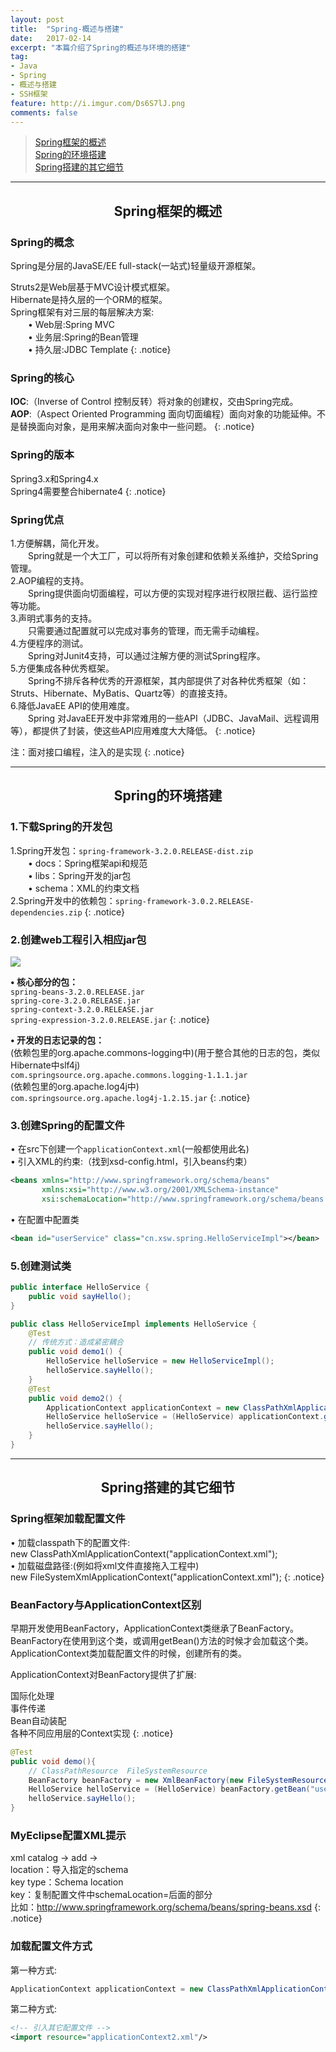 ```yaml
---
layout: post
title:  "Spring-概述与搭建"
date:   2017-02-14
excerpt: "本篇介绍了Spring的概述与环境的搭建"
tag:
- Java 
- Spring
- 概述与搭建
- SSH框架
feature: http://i.imgur.com/Ds6S7lJ.png
comments: false
---  
```


><a href="#1">Spring框架的概述</a>    
><a href="#2">Spring的环境搭建</a>   
><a href="#3">Spring搭建的其它细节</a>  


***

<a name="1"></a>

## <center>Spring框架的概述</center>  


### Spring的概念


Spring是分层的JavaSE/EE full-stack(一站式)轻量级开源框架。  

	
Struts2是Web层基于MVC设计模式框架。  
Hibernate是持久层的一个ORM的框架。  
Spring框架有对三层的每层解决方案:  
　　• Web层:Spring MVC  
　　• 业务层:Spring的Bean管理  
　　• 持久层:JDBC Template
{: .notice}


### Spring的核心

**IOC**:（Inverse of Control 控制反转）将对象的创建权，交由Spring完成。  
**AOP**:（Aspect Oriented Programming 面向切面编程）面向对象的功能延伸。不是替换面向对象，是用来解决面向对象中一些问题。
{: .notice}


### Spring的版本

Spring3.x和Spring4.x      
Spring4需要整合hibernate4
{: .notice}

### Spring优点


1.方便解耦，简化开发。  
　　Spring就是一个大工厂，可以将所有对象创建和依赖关系维护，交给Spring管理。  
2.AOP编程的支持。  
　　Spring提供面向切面编程，可以方便的实现对程序进行权限拦截、运行监控等功能。  
3.声明式事务的支持。  
　　只需要通过配置就可以完成对事务的管理，而无需手动编程。  
4.方便程序的测试。  
　　Spring对Junit4支持，可以通过注解方便的测试Spring程序。  
5.方便集成各种优秀框架。  
　　Spring不排斥各种优秀的开源框架，其内部提供了对各种优秀框架（如：Struts、Hibernate、MyBatis、Quartz等）的直接支持。  
6.降低JavaEE API的使用难度。  
　　Spring 对JavaEE开发中非常难用的一些API（JDBC、JavaMail、远程调用等），都提供了封装，使这些API应用难度大大降低。
{: .notice}

注：面对接口编程，注入的是实现
{: .notice}

***

<a name="2"></a>

## <center>Spring的环境搭建</center>

### 1.下载Spring的开发包

1.Spring开发包：`spring-framework-3.2.0.RELEASE-dist.zip`	  
　　• docs：Spring框架api和规范  
　　• libs：Spring开发的jar包  
　　• schema：XML的约束文档  
2.Spring开发中的依赖包：`spring-framework-3.0.2.RELEASE-dependencies.zip`
{: .notice}


### 2.创建web工程引入相应jar包

![](http://wx2.sinaimg.cn/large/83e1667dgy1fcq2kd5h40j20zk07igo5.jpg)


**• 核心部分的包：**  
`spring-beans-3.2.0.RELEASE.jar`  
`spring-core-3.2.0.RELEASE.jar`  
`spring-context-3.2.0.RELEASE.jar`  
`spring-expression-3.2.0.RELEASE.jar`
{: .notice}

**• 开发的日志记录的包：**  
(依赖包里的org.apache.commons-logging中)(用于整合其他的日志的包，类似Hibernate中slf4j)  
`com.springsource.org.apache.commons.logging-1.1.1.jar`  
(依赖包里的org.apache.log4j中)  
`com.springsource.org.apache.log4j-1.2.15.jar`
{: .notice}

### 3.创建Spring的配置文件


• 在src下创建一个`applicationContext.xml`(一般都使用此名)  
• 引入XML的约束:（找到xsd-config.html，引入beans约束）

```xml
<beans xmlns="http://www.springframework.org/schema/beans"
       xmlns:xsi="http://www.w3.org/2001/XMLSchema-instance"
       xsi:schemaLocation="http://www.springframework.org/schema/beans http://www.springframework.org/schema/beans/spring-beans.xsd">
```

• 在配置中配置类

```xml
<bean id="userService" class="cn.xsw.spring.HelloServiceImpl"></bean>
```

### 5.创建测试类

```java
public interface HelloService {
	public void sayHello();
}
```

```java
public class HelloServiceImpl implements HelloService {
	@Test
	// 传统方式：造成紧密耦合
	public void demo1() {
		HelloService helloService = new HelloServiceImpl();
		helloService.sayHello();
	}
	@Test
	public void demo2() {
		ApplicationContext applicationContext = new ClassPathXmlApplicationContext("applicationContext.xml");
		HelloService helloService = (HelloService) applicationContext.getBean("userService");
		helloService.sayHello();
	}
}
```


***

<a name="3"></a>

## <center>Spring搭建的其它细节</center>

### Spring框架加载配置文件


• 加载classpath下的配置文件:   
new ClassPathXmlApplicationContext("applicationContext.xml");	
• 加载磁盘路径:(例如将xml文件直接拖入工程中)   
new FileSystemXmlApplicationContext("applicationContext.xml"); 
{: .notice}



###  BeanFactory与ApplicationContext区别


早期开发使用BeanFactory，ApplicationContext类继承了BeanFactory。
BeanFactory在使用到这个类，或调用getBean()方法的时候才会加载这个类。
ApplicationContext类加载配置文件的时候，创建所有的类。

ApplicationContext对BeanFactory提供了扩展:

国际化处理  
事件传递  
Bean自动装配  
各种不同应用层的Context实现
{: .notice}


```java
@Test
public void demo(){
	// ClassPathResource  FileSystemResource
	BeanFactory beanFactory = new XmlBeanFactory(new FileSystemResource("applicationContext.xml"));
	HelloService helloService = (HelloService) beanFactory.getBean("userService");
	helloService.sayHello();
}
```

### MyEclipse配置XML提示


xml catalog -> add ->   
location：导入指定的schema  
key type：Schema location  
key：复制配置文件中schemaLocation=后面的部分  
比如：http://www.springframework.org/schema/beans/spring-beans.xsd
{: .notice}

### 加载配置文件方式

第一种方式:

```java
ApplicationContext applicationContext = new ClassPathXmlApplicationContext("bean1.xml",”bean2.xml”);
```

第二种方式:  

```xml
<!-- 引入其它配置文件 -->
<import resource="applicationContext2.xml"/>
```


